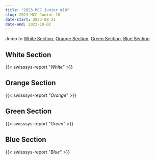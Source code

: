 ```yaml
---
title: "2023 MCC Junior #10"
slug: 2023-MCC-Junior-10
date-start: 2023-08-21
date-end: 2023-10-02
---
```


Jump to [White Section](#white-section),
[Orange Section](#orange-section),
[Green Section](#green-section),
[Blue Section](#blue-section).

## White Section
{{< swisssys-report "*White*" >}}

## Orange Section
{{< swisssys-report "*Orange*" >}}

## Green Section
{{< swisssys-report "*Green*" >}}

## Blue Section
{{< swisssys-report "*Blue*" >}}
